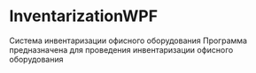 # InventarizationWPF
Система инвентаризации офисного оборудования
Программа предназначена для проведения инвентаризации офисного оборудования
